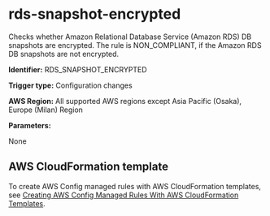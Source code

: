 # rds\-snapshot\-encrypted<a name="rds-snapshot-encrypted"></a>

Checks whether Amazon Relational Database Service \(Amazon RDS\) DB snapshots are encrypted\. The rule is NON\_COMPLIANT, if the Amazon RDS DB snapshots are not encrypted\. 

**Identifier:** RDS\_SNAPSHOT\_ENCRYPTED

**Trigger type:** Configuration changes

**AWS Region:** All supported AWS regions except Asia Pacific \(Osaka\), Europe \(Milan\) Region

**Parameters:**

None  

## AWS CloudFormation template<a name="w29aac11c33c17b7d269c15"></a>

To create AWS Config managed rules with AWS CloudFormation templates, see [Creating AWS Config Managed Rules With AWS CloudFormation Templates](aws-config-managed-rules-cloudformation-templates.md)\.